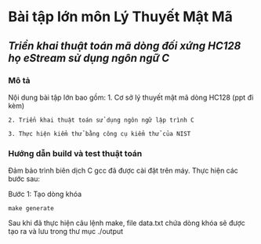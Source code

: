 # Bài tập lớn môn Lý Thuyết Mật Mã
## ***Triển khai thuật toán mã dòng đối xứng HC128 họ eStream sử dụng ngôn ngữ C***

### Mô tả

Nội dung bài tập lớn bao gồm:
    1. Cơ sở lý thuyết mật mã dòng HC128 (ppt đi kèm)

    2. Triển khai thuật toán sử dụng ngôn ngữ lập trình C

    3. Thực hiện kiểm thử bằng công cụ kiểm thử của NIST


### Hướng dẫn build và test thuật toán

Đảm bảo trình biên dịch C gcc đã được cài đặt trên máy. Thực hiện các bước sau:

Bước 1: Tạo dòng khóa
```
make generate
```
Sau khi đã thực hiện câu lệnh make, file data.txt chứa dòng khóa sẽ được tạo ra và lưu trong thư mục ./output
